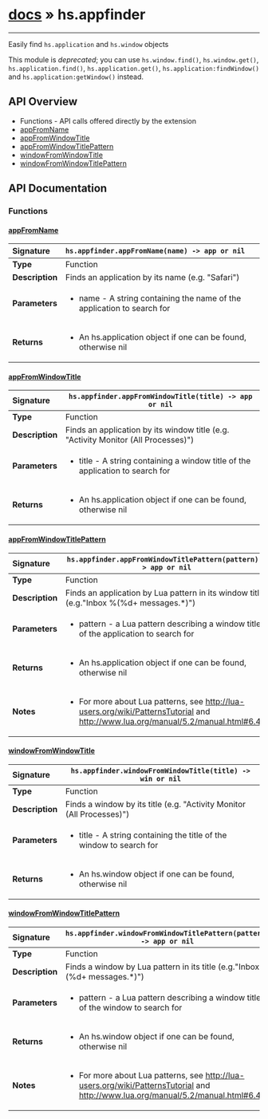 # [docs](index.md) » hs.appfinder
---

Easily find ```hs.application``` and ```hs.window``` objects

This module is *deprecated*; you can use `hs.window.find()`, `hs.window.get()`, `hs.application.find()`,
`hs.application.get()`, `hs.application:findWindow()` and `hs.application:getWindow()` instead.

## API Overview
* Functions - API calls offered directly by the extension
 * [appFromName](#appfromname)
 * [appFromWindowTitle](#appfromwindowtitle)
 * [appFromWindowTitlePattern](#appfromwindowtitlepattern)
 * [windowFromWindowTitle](#windowfromwindowtitle)
 * [windowFromWindowTitlePattern](#windowfromwindowtitlepattern)

## API Documentation

### Functions

#### [appFromName](#appfromname)
| <span style="float: left;">**Signature**</span> | <span style="float: left;">`hs.appfinder.appFromName(name) -> app or nil` </span>                                                          |
| -----------------------------------------------------|---------------------------------------------------------------------------------------------------------|
| **Type**                                             | Function |
| **Description**                                      | Finds an application by its name (e.g. "Safari") |
| **Parameters**                                       | <ul><li>name - A string containing the name of the application to search for</li></ul> |
| **Returns**                                          | <ul><li>An hs.application object if one can be found, otherwise nil</li></ul> |

#### [appFromWindowTitle](#appfromwindowtitle)
| <span style="float: left;">**Signature**</span> | <span style="float: left;">`hs.appfinder.appFromWindowTitle(title) -> app or nil` </span>                                                          |
| -----------------------------------------------------|---------------------------------------------------------------------------------------------------------|
| **Type**                                             | Function |
| **Description**                                      | Finds an application by its window title (e.g. "Activity Monitor (All Processes)") |
| **Parameters**                                       | <ul><li>title - A string containing a window title of the application to search for</li></ul> |
| **Returns**                                          | <ul><li>An hs.application object if one can be found, otherwise nil</li></ul> |

#### [appFromWindowTitlePattern](#appfromwindowtitlepattern)
| <span style="float: left;">**Signature**</span> | <span style="float: left;">`hs.appfinder.appFromWindowTitlePattern(pattern) -> app or nil` </span>                                                          |
| -----------------------------------------------------|---------------------------------------------------------------------------------------------------------|
| **Type**                                             | Function |
| **Description**                                      | Finds an application by Lua pattern in its window title (e.g."Inbox %(%d+ messages.*)") |
| **Parameters**                                       | <ul><li>pattern - a Lua pattern describing a window title of the application to search for</li></ul> |
| **Returns**                                          | <ul><li>An hs.application object if one can be found, otherwise nil</li></ul> |
| **Notes**                                            | <ul><li>For more about Lua patterns, see http://lua-users.org/wiki/PatternsTutorial and http://www.lua.org/manual/5.2/manual.html#6.4.1</li></ul> |

#### [windowFromWindowTitle](#windowfromwindowtitle)
| <span style="float: left;">**Signature**</span> | <span style="float: left;">`hs.appfinder.windowFromWindowTitle(title) -> win or nil` </span>                                                          |
| -----------------------------------------------------|---------------------------------------------------------------------------------------------------------|
| **Type**                                             | Function |
| **Description**                                      | Finds a window by its title (e.g. "Activity Monitor (All Processes)") |
| **Parameters**                                       | <ul><li>title - A string containing the title of the window to search for</li></ul> |
| **Returns**                                          | <ul><li>An hs.window object if one can be found, otherwise nil</li></ul> |

#### [windowFromWindowTitlePattern](#windowfromwindowtitlepattern)
| <span style="float: left;">**Signature**</span> | <span style="float: left;">`hs.appfinder.windowFromWindowTitlePattern(pattern) -> app or nil` </span>                                                          |
| -----------------------------------------------------|---------------------------------------------------------------------------------------------------------|
| **Type**                                             | Function |
| **Description**                                      | Finds a window by Lua pattern in its title (e.g."Inbox %(%d+ messages.*)") |
| **Parameters**                                       | <ul><li>pattern - a Lua pattern describing a window title of the window to search for</li></ul> |
| **Returns**                                          | <ul><li>An hs.window object if one can be found, otherwise nil</li></ul> |
| **Notes**                                            | <ul><li>For more about Lua patterns, see http://lua-users.org/wiki/PatternsTutorial and http://www.lua.org/manual/5.2/manual.html#6.4.1</li></ul> |

